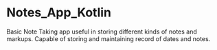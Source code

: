 # Notes_App_Kotlin
Basic Note Taking app useful in storing different kinds of notes and markups.
Capable of storing and maintaining record of dates and notes.
